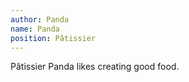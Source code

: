 ```yaml
---
author: Panda
name: Panda
position: Pâtissier
---
```

Pâtissier Panda likes creating good food.